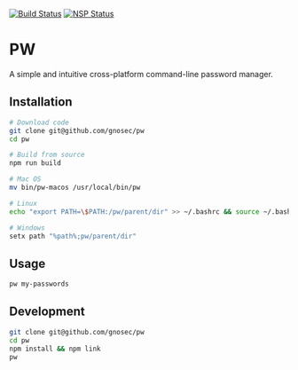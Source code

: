 [![Build Status](https://travis-ci.org/gnosec/pw.svg?branch=develop)](https://travis-ci.org/gnosec/pw)
[![NSP Status](https://nodesecurity.io/orgs/gnosec/projects/62943e06-a954-435c-ada2-4681479f7df2/badge)](https://nodesecurity.io/orgs/gnosec/projects/62943e06-a954-435c-ada2-4681479f7df2)

# PW
A simple and intuitive cross-platform command-line password manager.

## Installation
```bash
# Download code
git clone git@github.com/gnosec/pw
cd pw

# Build from source
npm run build

# Mac OS
mv bin/pw-macos /usr/local/bin/pw

# Linux
echo "export PATH=\$PATH:/pw/parent/dir" >> ~/.bashrc && source ~/.bashrc

# Windows
setx path "%path%;pw/parent/dir"
```

## Usage
```bash
pw my-passwords
```

## Development
```bash
git clone git@github.com/gnosec/pw
cd pw
npm install && npm link
pw
```
